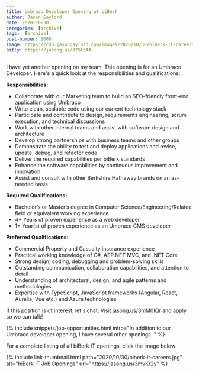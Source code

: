 ```yaml
---
title: Umbraco Developer Opening at biBerk
author: Jason Gaylord
date: 2020-10-30
categories: [archive]
tags:  [archive]
post-number: 1088
image: https://cdn.jasongaylord.com/images/2020/10/30/biberk-it-careers.jpg
bitly: https://jasong.us/37St3A4
---
```


I have yet another opening on my team. This opening is for an Umbraco Developer. Here's a quick look at the responsibilities and qualifications:

**Responsibilities:**
- Collaborate with our Marketing team to build an SEO-friendly front-end application using Umbraco
- Write clean, scalable code using our current technology stack
- Participate and contribute to design, requirements engineering, scrum execution, and technical discussions
- Work with other internal teams and assist with software design and architecture
- Develop strong partnerships with business teams and other groups
- Demonstrate the ability to test and deploy applications and revise, update, debug, and refactor code
- Deliver the required capabilities per biBerk standards
- Enhance the software capabilities by continuous improvement and innovation
- Assist and consult with other Berkshire Hathaway brands on an as-needed basis

**Required Qualifications:**
- Bachelor’s or Master’s degree in Computer Science/Engineering/Related field or equivalent working experience.
- 4+ Years of proven experience as a web developer 
- 1+ Year(s) of proven experience as an Umbraco CMS developer

**Preferred Qualifications:**
- Commercial Property and Casualty insurance experience
- Practical working knowledge of C#, ASP.NET MVC, and .NET Core
- Strong design, coding, debugging and problem-solving skills
- Outstanding communication, collaboration capabilities, and attention to detail
- Understanding of architectural, design, and agile patterns and methodologies
- Expertise with TypeScript, JavaScript frameworks (Angular, React, Aurelia, Vue etc.) and Azure technologies

If this position is of interest, let's chat. Visit [jasong.us/3mM0IQr](https://jasong.us/3mM0IQr) and apply so we can talk!

{% include snippets/job-opportunities.html intro="In addition to our Umbraco developer opening, I have several other openings. " %}

For a complete listing of all biBerk IT openings, click the image below:

{% include link-thumbnail.html path="2020/10/30/biberk-it-careers.jpg" alt="biBerk IT Job Openings" url="https://jasong.us/3mvKr2y" %}